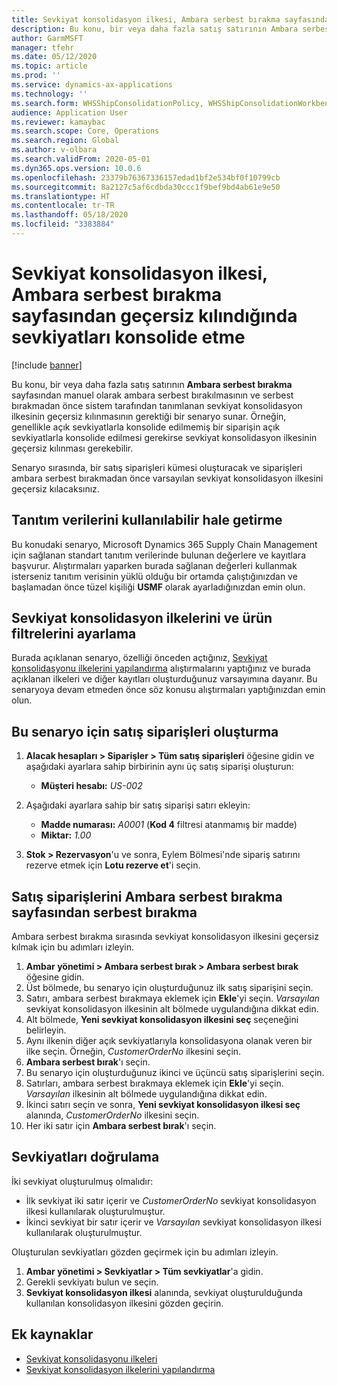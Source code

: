 ```yaml
---
title: Sevkiyat konsolidasyon ilkesi, Ambara serbest bırakma sayfasından geçersiz kılındığında sevkiyatları konsolide etme
description: Bu konu, bir veya daha fazla satış satırının Ambara serbest bırakma sayfasından manuel olarak ambara serbest bırakılmasının ve serbest bırakmadan önce sistem tarafından tanımlanan sevkiyat konsolidasyon ilkesinin geçersiz kılınmasının gerektiği bir senaryo sunar.
author: GarmMSFT
manager: tfehr
ms.date: 05/12/2020
ms.topic: article
ms.prod: ''
ms.service: dynamics-ax-applications
ms.technology: ''
ms.search.form: WHSShipConsolidationPolicy, WHSShipConsolidationWorkbench
audience: Application User
ms.reviewer: kamaybac
ms.search.scope: Core, Operations
ms.search.region: Global
ms.author: v-olbara
ms.search.validFrom: 2020-05-01
ms.dyn365.ops.version: 10.0.6
ms.openlocfilehash: 23379b76367336157edad1bf2e534bf0f10799cb
ms.sourcegitcommit: 8a2127c5af6cdbda30ccc1f9bef9bd4ab61e9e50
ms.translationtype: HT
ms.contentlocale: tr-TR
ms.lasthandoff: 05/18/2020
ms.locfileid: "3383884"
---
```

# <a name="consolidate-shipments-when-the-shipment-consolidation-policy-is-overridden-from-the-release-to-warehouse-page"></a>Sevkiyat konsolidasyon ilkesi, Ambara serbest bırakma sayfasından geçersiz kılındığında sevkiyatları konsolide etme

[!include [banner](../includes/banner.md)]

Bu konu, bir veya daha fazla satış satırının **Ambara serbest bırakma** sayfasından manuel olarak ambara serbest bırakılmasının ve serbest bırakmadan önce sistem tarafından tanımlanan sevkiyat konsolidasyon ilkesinin geçersiz kılınmasının gerektiği bir senaryo sunar. Örneğin, genellikle açık sevkiyatlarla konsolide edilmemiş bir siparişin açık sevkiyatlarla konsolide edilmesi gerekirse sevkiyat konsolidasyon ilkesinin geçersiz kılınması gerekebilir.

Senaryo sırasında, bir satış siparişleri kümesi oluşturacak ve siparişleri ambara serbest bırakmadan önce varsayılan sevkiyat konsolidasyon ilkesini geçersiz kılacaksınız.

## <a name="make-demo-data-available"></a>Tanıtım verilerini kullanılabilir hale getirme

Bu konudaki senaryo, Microsoft Dynamics 365 Supply Chain Management için sağlanan standart tanıtım verilerinde bulunan değerlere ve kayıtlara başvurur. Alıştırmaları yaparken burada sağlanan değerleri kullanmak isterseniz tanıtım verisinin yüklü olduğu bir ortamda çalıştığınızdan ve başlamadan önce tüzel kişiliği **USMF** olarak ayarladığınızdan emin olun.

## <a name="set-up-shipment-consolidation-policies-and-product-filters"></a>Sevkiyat konsolidasyon ilkelerini ve ürün filtrelerini ayarlama

Burada açıklanan senaryo, özelliği önceden açtığınız, [Sevkiyat konsolidasyonu ilkelerini yapılandırma](configure-shipment-consolidation-policies.md) alıştırmalarını yaptığınız ve burada açıklanan ilkeleri ve diğer kayıtları oluşturduğunuz varsayımına dayanır. Bu senaryoya devam etmeden önce söz konusu alıştırmaları yaptığınızdan emin olun.

## <a name="create-the-sales-orders-for-this-scenario"></a>Bu senaryo için satış siparişleri oluşturma

1. **Alacak hesapları \> Siparişler \> Tüm satış siparişleri** öğesine gidin ve aşağıdaki ayarlara sahip birbirinin aynı üç satış siparişi oluşturun:

    - **Müşteri hesabı:** *US-002*

1. Aşağıdaki ayarlara sahip bir satış siparişi satırı ekleyin:

    - **Madde numarası:** *A0001* (**Kod 4** filtresi atanmamış bir madde)
    - **Miktar:** *1.00*

1. **Stok \> Rezervasyon**'u ve sonra, Eylem Bölmesi'nde sipariş satırını rezerve etmek için **Lotu rezerve et**'i seçin.

## <a name="release-the-sales-orders-from-the-release-to-warehouse-page"></a>Satış siparişlerini Ambara serbest bırakma sayfasından serbest bırakma

Ambara serbest bırakma sırasında sevkiyat konsolidasyon ilkesini geçersiz kılmak için bu adımları izleyin.

1. **Ambar yönetimi \> Ambara serbest bırak \> Ambara serbest bırak** öğesine gidin.
1. Üst bölmede, bu senaryo için oluşturduğunuz ilk satış siparişini seçin.
1. Satırı, ambara serbest bırakmaya eklemek için **Ekle**'yi seçin. *Varsayılan* sevkiyat konsolidasyon ilkesinin alt bölmede uygulandığına dikkat edin.
1. Alt bölmede, **Yeni sevkiyat konsolidasyon ilkesini seç** seçeneğini belirleyin.
1. Aynı ilkenin diğer açık sevkiyatlarıyla konsolidasyona olanak veren bir ilke seçin. Örneğin, *CustomerOrderNo* ilkesini seçin.
1. **Ambara serbest bırak**'ı seçin.
1. Bu senaryo için oluşturduğunuz ikinci ve üçüncü satış siparişlerini seçin.
1. Satırları, ambara serbest bırakmaya eklemek için **Ekle**'yi seçin. *Varsayılan* ilkesinin alt bölmede uygulandığına dikkat edin.
1. İkinci satırı seçin ve sonra, **Yeni sevkiyat konsolidasyon ilkesi seç** alanında, *CustomerOrderNo* ilkesini seçin.
1. Her iki satır için **Ambara serbest bırak**'ı seçin.

## <a name="verify-the-shipments"></a>Sevkiyatları doğrulama

İki sevkiyat oluşturulmuş olmalıdır:

- İlk sevkiyat iki satır içerir ve *CustomerOrderNo* sevkiyat konsolidasyon ilkesi kullanılarak oluşturulmuştur.
- İkinci sevkiyat bir satır içerir ve *Varsayılan* sevkiyat konsolidasyon ilkesi kullanılarak oluşturulmuştur.

Oluşturulan sevkiyatları gözden geçirmek için bu adımları izleyin.

1. **Ambar yönetimi \> Sevkiyatlar \> Tüm sevkiyatlar**'a gidin.
1. Gerekli sevkiyatı bulun ve seçin.
1. **Sevkiyat konsolidasyon ilkesi** alanında, sevkiyat oluşturulduğunda kullanılan konsolidasyon ilkesini gözden geçirin.

## <a name="additional-resources"></a>Ek kaynaklar

- [Sevkiyat konsolidasyonu ilkeleri](about-shipment-consolidation-policies.md)
- [Sevkiyat konsolidasyon ilkelerini yapılandırma](configure-shipment-consolidation-policies.md)
